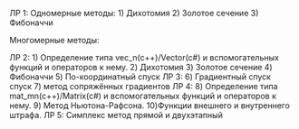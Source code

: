 ЛР 1:
Одномерные методы:
	1) Дихотомия
	2) Золотое сечение
	3) Фибоначчи

Многомерные методы:

ЛР 2:
	1) Определение типа vec_n(c++)/Vector(c#) и вспомогательных функций и операторов к нему.
	2) Дихотомия
	3) Золотое сечение
	4) Фибоначчи
	5) По-координатный спуск
ЛР 3:
	6) Градиентный спуск спуск
	7) метод сопряжённых градиентов
ЛР 4:
	8) Определение типа mat_mn(c++)/Matrix(c#) и вспомогательных функций и операторов к нему.
	9) Метод Ньютона-Рафсона.
	10)Функции внешнего и внутреннего штрафа.
ЛР 5: Симплекс метод прямой и двухэтапный	